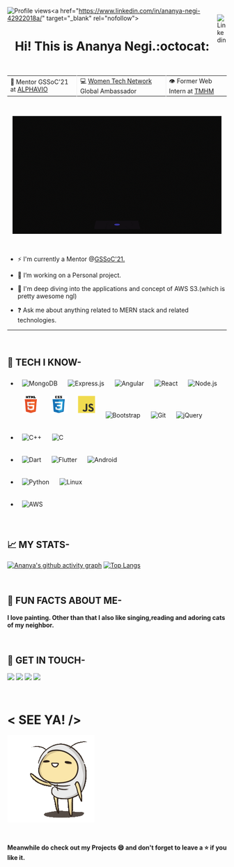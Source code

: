 ![Profile views](https://komarev.com/ghpvc/?username=AnanyaNegi&color=35b78a&style=flat-square&label=WELCOME+DEVELOPER+NO.)<a href="https://www.linkedin.com/in/ananya-negi-42922018a/" target="_blank" rel="nofollow"><img align="right" alt="Linkedin" width="22px" src="https://cdn.jsdelivr.net/npm/simple-icons@v3/icons/linkedin.svg" /></a>
<a href="https://www.instagram.com/evidently_ananyaaa/" target="_blank" rel="nofollow"><img align="right" alt="" width="22px" src="https://cdn.jsdelivr.net/npm/simple-icons@v3/icons/instagram.svg" /></a><a href="https://medium.com/@ananya4negi" target="_blank" rel="nofollow"><img align="right" alt="" width="22px" src="https://cdn.jsdelivr.net/npm/simple-icons@v3/icons/medium.svg" /></a>




<h1 align="center"> Hi! This is Ananya Negi.:octocat: </h1>
 
<br>
<table align="center">
  <tr>
    <td style="border-right: 1px solid #eeeeef;"> 🌟 Mentor GSSoC'21 at <a href="https://github.com/ALPHAVIO">ALPHAVIO</a></td>
    <td style="border-right: 1px solid #eeeeef;"> 💻 <a href="http://fellowship.mlh.io/">Women Tech Network</a> Global Ambassador </td>
    <td> 👁️ Former Web Intern at <a href="https://www.linkedin.com/company/tmhmindia/about/">TMHM</a> </td>
  </tr>
</table>
<br>
<p align="center"><img src="https://raw.githubusercontent.com/AnanyaNegi/AnanyaNegi/master/giphy.gif"></p>
<br>

- ⚡ I'm currently a Mentor @<a href="https://gssoc.girlscript.tech/">GSSoC'21.</a>

- 🔭 I’m working on a Personal project.  
  
- 🌱 I'm deep diving into the applications and concept of AWS S3.(which is pretty awesome ngl)
  
- ❓ Ask me about anything related to MERN stack and related technologies. 
 
<hr>
<br>

## 🎯 TECH I KNOW-

* <img style="margin: 10px" src="https://profilinator.rishav.dev/skills-assets/mongodb-original-wordmark.svg" alt="MongoDB" width="40" height="40" /> <img  style="margin: 10px" src="https://profilinator.rishav.dev/skills-assets/express-original-wordmark.svg" alt="Express.js" width="40" height="40" /> <img style="margin: 10px" src="https://profilinator.rishav.dev/skills-assets/angularjs-original.svg" alt="Angular" width="40" height="40" /> <img style="margin: 10px" src="https://profilinator.rishav.dev/skills-assets/react-original-wordmark.svg" alt="React" width="40" height="40" /> <img style="margin:10px" src="https://profilinator.rishav.dev/skills-assets/nodejs-original-wordmark.svg" alt="Node.js" width="40" height="40" /> <img style="margin:10px" src="https://raw.githubusercontent.com/devicons/devicon/master/icons/html5/html5-original-wordmark.svg" alt="html5" width="40" height="40" /> <img style="margin:10px" src="https://raw.githubusercontent.com/devicons/devicon/master/icons/css3/css3-original-wordmark.svg" alt="css3" width="40" height="40" /> <img style="margin:10px" src="https://raw.githubusercontent.com/devicons/devicon/master/icons/javascript/javascript-original.svg" alt="javascript" width="40" height="40" /> <img style="margin:10px" src="https://profilinator.rishav.dev/skills-assets/bootstrap-plain.svg" alt="Bootstrap" width="40" height="40" /> <img style="margin:10px" src="https://profilinator.rishav.dev/skills-assets/git-scm-icon.svg" alt="Git" width="40" height="40" /> <img style="margin:10px" src="https://profilinator.rishav.dev/skills-assets/jquery.png" alt="jQuery" width="40" height="40" />    

* <img style="margin: 10px"  src="https://profilinator.rishav.dev/skills-assets/cplusplus-original.svg" alt="C++" width="40" height="40" /> <img style="margin: 10px" src="https://profilinator.rishav.dev/skills-assets/c-original.svg" alt="C" width="40" height="40" />   

* <img style="margin: 10px"  src="https://profilinator.rishav.dev/skills-assets/dartlang-icon.svg" alt="Dart" width="40" height="40" /> <img  style="margin: 10px" src="https://profilinator.rishav.dev/skills-assets/flutterio-icon.svg" alt="Flutter" width="40" height="40" /> <img style="margin:10px" src="https://profilinator.rishav.dev/skills-assets/android-original-wordmark.svg" alt="Android" width="40" height="40" />  
 
* <img style="margin: 10px" src="https://profilinator.rishav.dev/skills-assets/python-original.svg" alt="Python" width="40" height="40" /> <img style="margin: 10px" src="https://profilinator.rishav.dev/skills-assets/linux-original.svg" alt="Linux" width="40" height="40" />   

* <img style="margin: 10px" src="https://profilinator.rishav.dev/skills-assets/amazonwebservices-original-wordmark.svg" alt="AWS" width="40" height="40" />    

<br>

## 📈 MY STATS-

[![Ananya's github activity graph](https://activity-graph.herokuapp.com/graph?username=AnanyaNegi&theme=react-dark)](https://github.com/AnanyaNegi/github-readme-activity-graph)
[![Top Langs](https://github-readme-stats.vercel.app/api/top-langs/?username=AnanyaNegi&layout=compact&theme=midnight-purple)](https://github.com/AnanyaNegi)

<br>

## 🎨 FUN FACTS ABOUT ME-

**I love painting. Other than that I also like singing,reading and adoring cats of my neighbor.**

<br>

## 📱 GET IN TOUCH-

 <a href="https://www.linkedin.com/in/ananya-negi-42922018a/"><img src="https://img.shields.io/badge/LinkedIn-0077B5?style=for-the-badge&logo=linkedin&logoColor=white" /></a>
 <a href="https://mail.google.com/mail/ananya4negi"><img src="https://img.shields.io/badge/Gmail-D14836?style=for-the-badge&logo=gmail&logoColor=white" /></a>
 <a href="https://ananya-negi.herokuapp.com/"><img src="https://img.shields.io/badge/Website-00A98F?style=for-the-badge&logo=gatsby&logoColor=white" /></a>
 <a href="https://discord.com/channels/@Sakura_san#0401"><img src="https://img.shields.io/badge/Discord-7289DA?style=for-the-badge&logo=discord&logoColor=white" /></a>

<br>

# < SEE YA! />

![cat](https://raw.githubusercontent.com/AnanyaNegi/AnanyaNegi/master/a910d345227f1f01c668a691958c23a7_w200.gif)

<br>

**Meanwhile do check out my Projects 😄 and don't forget to leave a ⭐ if you like it.**
